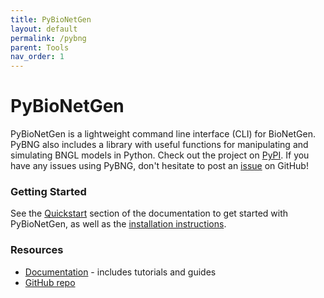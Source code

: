 ```yaml
---
title: PyBioNetGen
layout: default
permalink: /pybng
parent: Tools
nav_order: 1
---
```


# PyBioNetGen
PyBioNetGen is a lightweight command line interface (CLI) for BioNetGen. PyBNG also includes a library with useful functions for manipulating and simulating BNGL models in Python.
Check out the project on [PyPI](https://pypi.org/project/bionetgen/).
If you have any issues using PyBNG, don't hesitate to post an [issue](https://github.com/RuleWorld/PyBioNetGen/issues) on GitHub!

### Getting Started
See the [Quickstart](https://pybionetgen.readthedocs.io/en/latest/quickstart.html) section of the documentation to get started with PyBioNetGen, as well as the [installation instructions](/install).

<!-- TODO: Add ### News section back in when there's actually news to post -->
<!-- ### News -->

### Resources
 * [Documentation](https://pybionetgen.readthedocs.io/en/latest/) - includes tutorials and guides
 * [GitHub repo](https://github.com/RuleWorld/PyBioNetGen)
